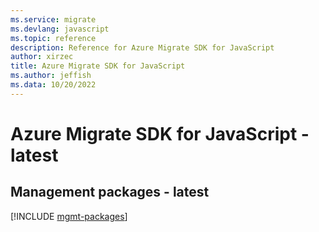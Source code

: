 ```yaml
---
ms.service: migrate
ms.devlang: javascript
ms.topic: reference
description: Reference for Azure Migrate SDK for JavaScript
author: xirzec
title: Azure Migrate SDK for JavaScript
ms.author: jeffish
ms.data: 10/20/2022
---
```

# Azure Migrate SDK for JavaScript - latest

## Management packages - latest
[!INCLUDE [mgmt-packages](migrate-mgmt-index.md)]